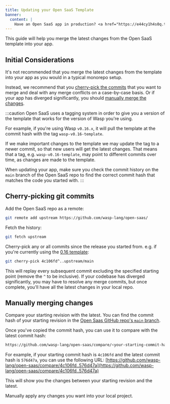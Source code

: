 ```yaml
---
title: Updating your Open SaaS Template
banner:
  content: |
    Have an Open SaaS app in production? <a href="https://e44cy1h4s0q.typeform.com/to/EPJCwsMi">We'll send you some swag! 👕</a>
---
```


This guide will help you merge the latest changes from the Open SaaS template into your app.

## Initial Considerations

It's not recommended that you merge the latest changes from the template into your app as you would in a typical monorepo setup.

Instead, we recommend that you [cherry-pick the commits](#cherry-picking-git-commits) that you want to merge and deal with any merge conflicts on a case-by-case basis. Or if your app has diverged significantly, you should [manually merge the changes](#manually-merging-changes).

:::caution 
Open SaaS uses a tagging system in order to give you a version of the template that works for the version of Wasp you're using.

For example, if you're using Wasp `v0.16.x`, it will pull the template at the commit hash with the tag `wasp-v0.16-template`.

If we make important changes to the template we may update the tag to a newer commit, so that new users will get the latest changes. That means that a tag, e.g. `wasp-v0.16-template`, may point to different commits over time, as changes are made to the template.

When updating your app, make sure you check the commit history on the `main` branch of the Open SaaS repo to find the correct commit hash that matches the code you started with.
:::

## Cherry-picking git commits
Add the Open SaaS repo as a remote:

```bash
git remote add upstream https://github.com/wasp-lang/open-saas/
```

Fetch the history:

```bash
git fetch upstream
```

Cherry-pick any or all commits since the release you started from. e.g. if you're currently using the [0.16 template](https://github.com/wasp-lang/open-saas/releases/tag/wasp-v0.16-template):

```bash
git cherry-pick 4c106fd^..upstream/main
```

This will replay every subsequent commit excluding the specified starting point (remove the `^` to be inclusive). If your codebase has diverged significantly, you may have to resolve any merge commits, but once complete, you'll have all the latest changes in your local repo.

## Manually merging changes
Compare your starting revision with the latest. You can find the commit hash of your starting revision in the [Open Saas GitHub repo's `main` branch](https://github.com/wasp-lang/open-saas/commits/main/).

Once you've copied the commit hash, you can use it to compare with the latest commit hash:

```bash
https://github.com/wasp-lang/open-saas/compare/<your-starting-commit-hash>..<latest-commit-hash>
```
For example, if your starting commit hash is `4c106fd` and the latest commit hash is `576d47a`, you can use the following URL:
[https://github.com/wasp-lang/open-saas/compare/4c106fd..576d47a](https://github.com/wasp-lang/open-saas/compare/4c106fd..576d47a)

This will show you the changes between your starting revision and the latest.

Manually apply any changes you want into your local project.